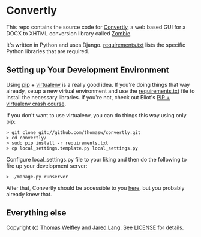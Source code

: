 # Convertly
This repo contains the source code for [Convertly](http://convertly.com/), a web based GUI for a DOCX to XHTML conversion library called [Zombie](http://github.com/kaptainlange/zombie/).

It's written in Python and uses Django. [requirements.txt](http://github.com/thomasw/convertly/blob/master/requirements.txt) lists the specific Python libraries that are required.

## Setting up Your Development Environment
Using [pip](http://pypi.python.org/pypi/pip) + [virtualenv](http://pypi.python.org/pypi/virtualenv) is a really good idea. If you're doing things that way already, setup a new virtual environment and use the [requirements.txt](http://github.com/thomasw/convertly/blob/master/requirements.txt) file to install the necessary libraries. If you're not, check out Eliot's [PIP + virtualenv crash course](http://www.saltycrane.com/blog/2009/05/notes-using-pip-and-virtualenv-django/).

If you don't want to use virtualenv, you can do things this way using only pip:

    > git clone git://github.com/thomasw/convertly.git
	> cd convertly/
    > sudo pip install -r requirements.txt
	> cp local_settings.template.py local_settings.py

Configure local_settings.py file to your liking and then do the following to fire up your development server:

	> ./manage.py runserver

After that, Convertly should be accessible to you [here](http://127.0.0.1:8000), but you probably already knew that.
    
## Everything else
Copyright (c) [Thomas Welfley](http://cyproject.net/) and [Jared Lang](http://github.com/kaptainlange/). See [LICENSE](http://github.com/thomasw/convertly/blob/master/LICENSE) for details.
